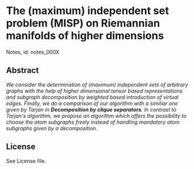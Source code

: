 # The (maximum) independent set problem (MISP) on Riemannian manifolds of higher dimensions

Notes, id: notes_000X

## Abstract
*We consider the determination of (maximum) independent sets of arbitrary graphs with the help of higher dimensional tensor based representations and subgraph decomposition by weighted based introduction of virtual edges. Finally, we do a comparison of our algorithm with a similiar one given by Tarjan in **Decomposition by clique separators**. In contrast to Tarjan's algorithm, we propose an algorithm which offers the possibility to choose the atom subgraphs freely instead of handling mandatory atom subgraphs given by a decomposition.*


## License
See License file.

